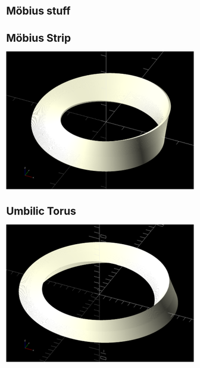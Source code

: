 # Möbius stuff

# Möbius Strip

![Möbius strip](/images/moebius-strip.png)

# Umbilic Torus

![Umbilic torus](/images/umbilic-torus.png)
